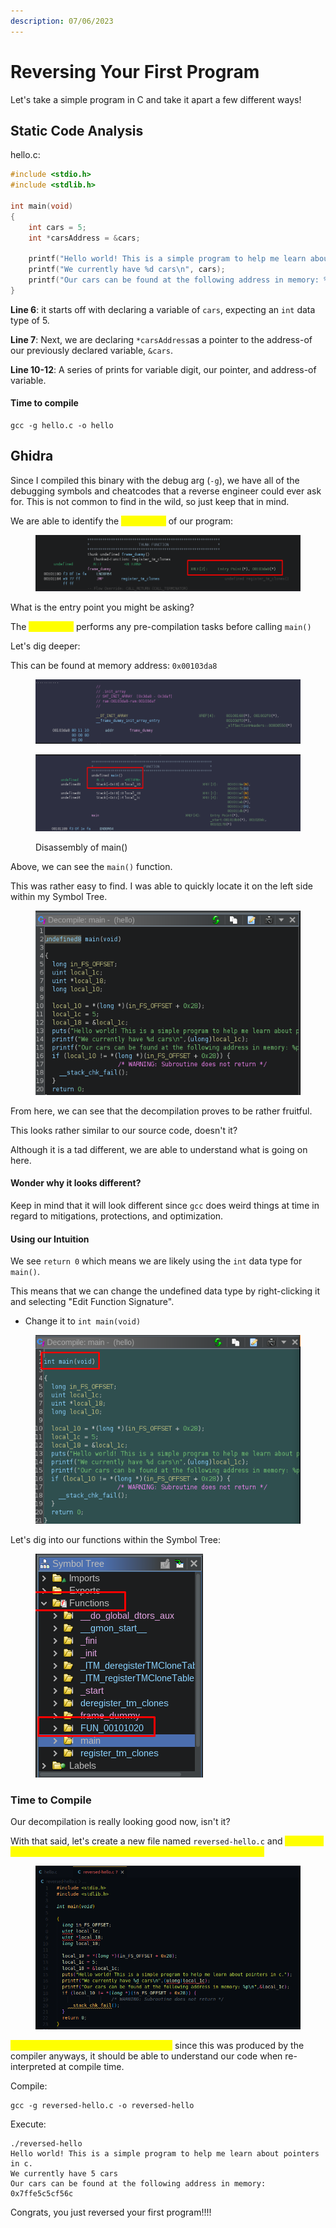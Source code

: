 ```yaml
---
description: 07/06/2023
---
```


# Reversing Your First Program

Let's take a simple program in C and take it apart a few different ways!

## Static Code Analysis

hello.c:

```c
#include <stdio.h>
#include <stdlib.h>

int main(void)
{
    int cars = 5;
    int *carsAddress = &cars;

    printf("Hello world! This is a simple program to help me learn about pointers in c.\n");
    printf("We currently have %d cars\n", cars);
    printf("Our cars can be found at the following address in memory: %p\n", (void*) &cars);
}
```

**Line 6**: it starts off with declaring a variable of `cars`, expecting an `int` data type of 5.

**Line 7**: Next, we are declaring `*carsAddress`as a pointer to the address-of our previously declared variable, `&cars`.

**Line 10-12**: A series of prints for variable digit, our pointer, and address-of variable.

#### Time to compile

```
gcc -g hello.c -o hello
```

## Ghidra

Since I compiled this binary with the debug arg (`-g`), we have all of the debugging symbols and cheatcodes that a reverse engineer could ever ask for. This is not common to find in the wild, so just keep that in mind.&#x20;

We are able to identify the <mark style="color:yellow;">entry point</mark> of our program:&#x20;

<figure><img src="../.gitbook/assets/image (1).png" alt=""><figcaption></figcaption></figure>

What is the entry point you might be asking?

The <mark style="color:yellow;">entry point</mark> performs any pre-compilation tasks before calling `main()`

Let's dig deeper:

This can be found at memory address: `0x00103da8`

<figure><img src="../.gitbook/assets/image (70).png" alt=""><figcaption></figcaption></figure>

<figure><img src="../.gitbook/assets/image (29).png" alt=""><figcaption><p>Disassembly of main()</p></figcaption></figure>

Above, we can see the `main()` function.

This was rather easy to find. I was able to quickly locate it on the left side within my Symbol Tree.

<figure><img src="../.gitbook/assets/image (20).png" alt=""><figcaption></figcaption></figure>

From here, we can see that the decompilation proves to be rather fruitful.

This looks rather similar to our source code, doesn't it?

Although it is a tad different, we are able to understand what is going on here.&#x20;

#### Wonder why it looks different?

Keep in mind that it will look different since `gcc` does weird things at time in regard to mitigations, protections, and optimization.

#### Using our Intuition

We see `return 0` which means we are likely using the `int` data type for `main()`.

This means that we can change the undefined data type by right-clicking it and selecting "Edit Function Signature".

* Change it to `int main(void)`

<figure><img src="../.gitbook/assets/image (6).png" alt=""><figcaption></figcaption></figure>

Let's dig into our functions within the Symbol Tree:

<figure><img src="../.gitbook/assets/image (2).png" alt=""><figcaption></figcaption></figure>

### Time to Compile

Our decompilation is really looking good now, isn't it?

With that said, let's create a new file named `reversed-hello.c` and <mark style="color:yellow;">inject our header files at the top. Next, we will be ready for compilation!</mark>

<figure><img src="../.gitbook/assets/image (13).png" alt=""><figcaption></figcaption></figure>

<mark style="color:yellow;">We can go ahead and ignore our errors</mark> since this was produced by the compiler anyways, it should be able to understand our code when re-interpreted at compile time.

Compile:

```
gcc -g reversed-hello.c -o reversed-hello
```

Execute:

```
./reversed-hello 
Hello world! This is a simple program to help me learn about pointers in c.
We currently have 5 cars
Our cars can be found at the following address in memory: 0x7ffe5c5cf56c
```

Congrats, you just reversed your first program!!!!

